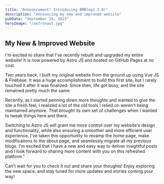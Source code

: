 ```yaml
---
title: "Announcement! Introducing BMBlogs 2.0!"
description: "Announcing my new and improved website"
pubDate: "September 29, 2023"
heroImage: "/astronaut.jpg"
---
```


## My New & Improved Website

I'm excited to share that I've recently rebuilt and upgraded my entire website! It is now powered by Astro JS and hosted on GitHub Pages at no cost.

Two years back, I built my original website from the ground up using Vue JS & Firebase. It was a huge accomplishment to build this first site, but I rarely touched it after it was finalized. Since then, life got busy, and the site remained pretty much the same.

Recently, as I started penning down more thoughts and wanted to give the site a fresh feel, I realized a lot of the old tools I relied on weren’t being maintained anymore. That brought its own set of challenges when I wanted to tweak things here and there.

Switching to Astro JS will grant me more control over my website's design and functionality, while also ensuring a smoother and more efficient user experience. I've taken this opportunity to revamp the home page, make modifications to the about page, and seamlessly migrate all my previous blogs. I'm excited that I have a new and easy way to deliver insightful posts and I look forward to sharing more content with you on this refreshed platform."

Can’t wait for you to check it out and share your thoughts! Enjoy exploring the new space, and stay tuned for more updates and stories coming your way!
